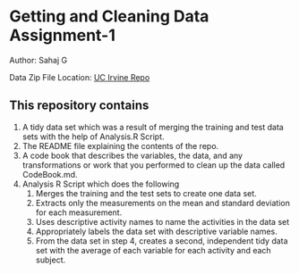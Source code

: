 # Getting and Cleaning Data Assignment-1 
Author: Sahaj G

Data Zip File Location: [UC Irvine Repo](https://d396qusza40orc.cloudfront.net/getdata%2Fprojectfiles%2FUCI%20HAR%20Dataset.zip "Clicking will download the data")

## This repository contains
1. A tidy data set which was a result of merging the training and test data sets with the help of Analysis.R Script.
2. The README file explaining the contents of the repo. 
3. A code book that describes the variables, the data, and any transformations or work that you performed to clean up the data called CodeBook.md. 
4. Analysis R Script which does the following 
    1. Merges the training and the test sets to create one data set.
    2. Extracts only the measurements on the mean and standard deviation for each measurement.
    3. Uses descriptive activity names to name the activities in the data set
    4. Appropriately labels the data set with descriptive variable names.
    5. From the data set in step 4, creates a second, independent tidy data set with the average of each variable for each activity        and each subject.
